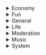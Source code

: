<details>
    <summary>Economy</summary>

# addmoney
#### Give money to member
##### Usage: addmoney [#{mention}] #{money}
##### Cooldown: 10000
##### Alias: 지급
---
# balance
#### Show user's balance
##### Usage: balance
##### Cooldown: 0
##### Alias: bal, money, 머니, 잔고
---
# daily
#### Get daily rewards
##### Usage: daily
##### Cooldown: 0
##### Alias: 일당
---
# leaderboard
#### Post leaderboard
##### Usage: leaderboard
##### Cooldown: 1000
##### Alias: rank, 랭킹, 리더보드, 순위
---
# slot
#### Play slot game
##### Usage: slot #{money}
##### Cooldown: 1000
##### Alias: pachinko, slotmachine, slots, 빠찡꼬, 빠찡코, 슬롯, 슬롯머신, 파칭코
</details>
<details>
    <summary>Fun</summary>

# ascii
#### Make ascii art
##### Usage: ascii #{string}
##### Cooldown: 0
##### Alias: 아스키
---
# image
#### Get an image from google
##### Usage: ascii #{string}
##### Cooldown: 2000
##### Alias: img, photo, pic, picture, 그림, 사진, 이미지
---
# meme
#### Get a meme from reddit
##### Usage: meme
##### Cooldown: 1000
##### Alias: 밈
---
# sanction
#### Sanction bot
##### Usage: sanction
##### Cooldown: 0
##### Alias: 돌았냐, 뒤질래, 디질래, 맞을래, 제재, 죽을래, 처벌, 혼날래
---
# select
#### Select one among multiple items
##### Usage: select #{option1} #{option2} #{option3} ...
##### Cooldown: 500
##### Alias: choice, choose, 골라, 뽑아, 선택
---
# timer
#### Shade message for specific seconds
##### Usage: timer #{message} #{seconds}
##### Cooldown: 3000
##### Alias: 타이머
</details>
<details>
    <summary>General</summary>

# afk
#### Set afk
##### Usage: afk [#{reason}]
##### Cooldown: 2000
##### Alias: -
---
# botinfo
#### Show bot's information
##### Usage: botinfo
##### Cooldown: 0
##### Alias: 봇정보
---
# help
#### Informs how to use command
##### Usage: help [#{command}]
##### Cooldown: 0
##### Alias: 도움, 도움말, 헬프
---
# ping
#### Show latency and response times
##### Usage: ping
##### Cooldown: 0
##### Alias: pong, 퐁, 핑
---
# prefix
#### Change prefix
##### Usage: prefix #{new_prefix}
##### Cooldown: 0
##### Alias: pre, 접두사
---
# serverinfo
#### Show server's information
##### Usage: serverinfo
##### Cooldown: 0
##### Alias: 서버정보
---
# userinfo
#### Show user's information
##### Usage: userinfo #{mention}
##### Cooldown: 0
##### Alias: info, 유저정보, 정보
</details>
<details>
    <summary>Life</summary>

# calc
#### Calculate simple math questions
##### Usage: calc #{formula}
##### Cooldown: 1000
##### Alias: answer, calculate, solve, 계산, 계산기, 답, 풀어
---
# reddit
#### Get post from reddit
##### Usage: reddit #{subreddit}
##### Cooldown: 2000
##### Alias: 레딧
---
# reminder
#### Set reminder
##### Usage: reminder [#{text}]
##### Cooldown: 1000
##### Alias: remember, remind, reminders, remindme, 할일
---
# translate
#### Translate message to another language
##### Usage: translate #{language code} #{text}
##### Cooldown: 0
##### Alias: tr, 번역
---
# weather
#### Informs the current weather
##### Usage: weather #{city}
##### Cooldown: 5000
##### Alias: 날씨
</details>
<details>
    <summary>Moderation</summary>

# ban
#### Ban user from server
##### Usage: ban #{mention} [#{reason}]
##### Cooldown: 5000
##### Alias: block, 밴, 차단
---
# kick
#### Kick user from server
##### Usage: kick #{mention} [#{reason}]
##### Cooldown: 5000
##### Alias: banish, expel, 강퇴, 추방
---
# mute
#### Mute user
##### Usage: mute #{mention}
##### Cooldown: 5000
##### Alias: bequite, shutup, 닥쳐, 쉿, 조용히해
---
# tempmute
#### Mute user for given time (example: 3s, 2m, 1h)
##### Usage: tempmute #{mention} #{time}
##### Cooldown: 5000
##### Alias: -
---
# unban
#### Unban user from server
##### Usage: unban #{id} [#{reason}]
##### Cooldown: 5000
##### Alias: unblock, 밴해제, 차단해제
---
# unmute
#### Unmute user
##### Usage: unmute #{mention}
##### Cooldown: 5000
##### Alias: 채금해제
---
# warn
#### Warn user
##### Usage: warn #{mention} [#{reason}]
##### Cooldown: 3000
##### Alias: warning, 경고
</details>
<details>
    <summary>Music</summary>

# billboard
#### Show billboad Top100 chart
##### Usage: billboard
##### Cooldown: 10000
##### Alias: bb, 빌보드
---
# dequeue
#### Delete song in queue with given number (number 0 means clear all)
##### Usage: dequeue #{number}
##### Cooldown: 2000
##### Alias: dq, 빼
---
# leave
#### Leave voice channel
##### Usage: leave
##### Cooldown: 0
##### Alias: l, 나가
---
# melon
#### Show melon Top100 chart
##### Usage: melon
##### Cooldown: 10000
##### Alias: 멜론
---
# nowplaying
#### Show now playing music
##### Usage: nowplaying
##### Cooldown: 0
##### Alias: np, 재생중
---
# pause
#### Pause now playing music
##### Usage: pause
##### Cooldown: 0
##### Alias: stop, 멈춰, 스탑, 일시정지, 정지
---
# play
#### Play music
##### Usage: play #{URL|keyword}
##### Cooldown: 2000
##### Alias: p, 재생, 틀어
---
# queue
#### Show songs in queue
##### Usage: queue
##### Cooldown: 2000
##### Alias: q, 재생목록, 큐
---
# resume
#### Resume paused music
##### Usage: resume
##### Cooldown: 0
##### Alias: 다시틀어
---
# search
#### Search music from youtube
##### Usage: search #{keyword}
##### Cooldown: 4000
##### Alias: 검색, 찾아
---
# shuffle
#### Shuffle songs in queue
##### Usage: shuffle
##### Cooldown: 2000
##### Alias: random, randomize, sh, 랜덤, 셔플
---
# skip
#### Skip now playing music
##### Usage: skip
##### Cooldown: 0
##### Alias: s, 넘겨, 버려, 치워
---
# spotify
#### Show spotify Top200 chart
##### Usage: spotify
##### Cooldown: 10000
##### Alias: 스포티파이
---
# volume
#### Adjust music volume (range: 0~200)
##### Usage: volume #{number}
##### Cooldown: 0
##### Alias: v, 볼륨, 음량
</details>
<details>
    <summary>System</summary>

# eval
#### Run javascript code
##### Usage: eval #{code}
##### Cooldown: 2000
##### Alias: -
---
# exec
#### Execute shell command
##### Usage: exec #{command}
##### Cooldown: 2000
##### Alias: run, shell, 실행
---
# locale
#### Change locale
##### Usage: locale #{lang}
##### Cooldown: 0
##### Alias: lang, language, 언어
---
# lock
#### Lockdown channel
##### Usage: lock
##### Cooldown: 10000
##### Alias: lockdown, 계엄령, 락, 잠금
---
# log
#### Show command usage
##### Usage: log #{mention}
##### Cooldown: 3000
##### Alias: usage, 기록, 로그
---
# purge
#### Purge messages
##### Usage: purge #{limit}
##### Cooldown: 5000
##### Alias: clear, del, delete, remove, rm, 삭제, 지워
---
# reboot
#### Reboot bot
##### Usage: Reboot
##### Cooldown: 0
##### Alias: 재부팅
---
# shutdown
#### Shutdown bot
##### Usage: shutdown
##### Cooldown: 0
##### Alias: turnoff, 꺼져, 끄기
---
# slowmode
#### Define cooldown in a channel
##### Usage: slowmode #{seconds}
##### Cooldown: 1000
##### Alias: slow, slowmotion, 슬로우, 슬로우모드
---
# unlock
#### Unlock channel
##### Usage: unlock
##### Cooldown: 10000
##### Alias: 잠금해제
</details>